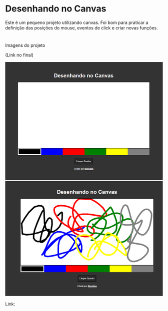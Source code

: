 # Desenhando no Canvas

Este é um pequeno projeto utilizando canvas. Foi bom para praticar a definição das posições do mouse, eventos de click e criar novas funções.

# 

Imagens do projeto<br>

(Link no final)<br>

<img src='images/img1.png'><br>
<img src='images/img2.png'>

Link: 